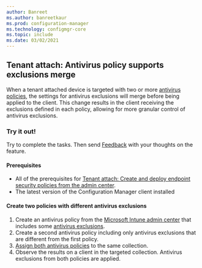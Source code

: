 ```yaml
---
author: Banreet
ms.author: banreetkaur
ms.prod: configuration-manager
ms.technology: configmgr-core
ms.topic: include
ms.date: 03/02/2021
---
```

## <a name="bkmk_av"></a> Tenant attach: Antivirus policy supports exclusions merge
<!--9089764-->

When a tenant attached device is targeted with two or more [antivirus policies](../../../../../tenant-attach/deploy-antivirus-policy.md), the settings for antivirus exclusions will merge before being applied to the client. This change results in the client receiving the exclusions defined in each policy, allowing for more granular control of antivirus exclusions.

### Try it out!

Try to complete the tasks. Then send [Feedback](../../../../understand/find-help.md#product-feedback) with your thoughts on the feature.

#### Prerequisites

- All of the prerequisites for [Tenant attach: Create and deploy endpoint security policies from the admin center](../../../../../tenant-attach/deploy-antivirus-policy.md).
- The latest version of the Configuration Manager client installed

#### Create two policies with different antivirus exclusions

1. Create an antivirus policy from the [Microsoft Intune admin center](https://go.microsoft.com/fwlink/?linkid=2109431) that includes some [antivirus exclusions](../../../../../../intune/protect/antivirus-microsoft-defender-settings-windows-tenant-attach.md?toc=/mem/configmgr/tenant-attach/toc.json&bc=/mem/configmgr/tenant-attach/breadcrumb/toc.json#microsoft-defender-antivirus-exclusions).
1. Create a second antivirus policy including only antivirus exclusions that are different from the first policy.
1. [Assign both antivirus policies](../../../../../tenant-attach/deploy-antivirus-policy.md#bkmk_av) to the same collection.
1. Observe the results on a client in the targeted collection. Antivirus exclusions from both policies are applied.
